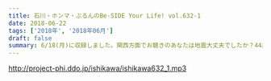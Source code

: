 ```yaml
---
title: 石川・ホンマ・ぶるんのBe-SIDE Your Life! vol.632-1
date: 2018-06-22
tags: ['2018年', '2018年06月']
draft: false
summary: 6/18(月)に収録しました。関西方面でお聴きのあなたは地震大丈夫でしたか？44歳の石川さん。多忙です…MIURA
---
```


http://project-phi.ddo.jp/ishikawa/ishikawa632_1.mp3
